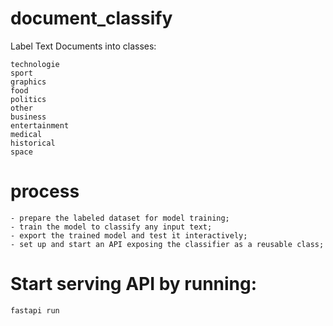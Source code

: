 # document_classify
Label Text Documents into classes: 

	technologie      
	sport 
	graphics      
	food            
	politics         
	other            
	business       
	entertainment   
	medical         
	historical       
	space           

# process

	- prepare the labeled dataset for model training;
	- train the model to classify any input text;
	- export the trained model and test it interactively;
	- set up and start an API exposing the classifier as a reusable class;

# Start serving API by running:

	fastapi run

